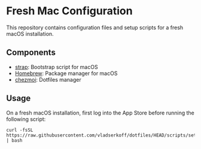 # Fresh Mac Configuration

This repository contains configuration files and setup scripts for a fresh macOS installation.

## Components

- [strap](https://github.com/MikeMcQuaid/strap): Bootstrap script for macOS
- [Homebrew](https://brew.sh): Package manager for macOS
- [chezmoi](https://www.chezmoi.io/): Dotfiles manager

## Usage
On a fresh macOS installation, first log into the App Store before running the following script:
```shell
curl -fsSL https://raw.githubusercontent.com/vladserkoff/dotfiles/HEAD/scripts/setup | bash
```
